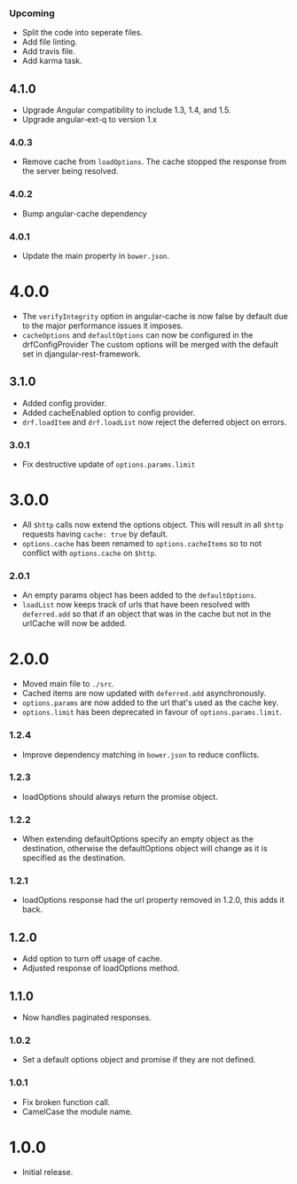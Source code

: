 ### Upcoming
* Split the code into seperate files.
* Add file linting.
* Add travis file.
* Add karma task.

## 4.1.0

* Upgrade Angular compatibility to include 1.3, 1.4, and 1.5.
* Upgrade angular-ext-q to version 1.x

### 4.0.3

* Remove cache from `loadOptions`. The cache stopped the response from the server
 being resolved.

### 4.0.2

* Bump angular-cache dependency

### 4.0.1

* Update the main property in `bower.json`.

# 4.0.0

* The `verifyIntegrity` option in angular-cache is now false by default
  due to the major performance issues it imposes.
* `cacheOptions` and `defaultOptions` can now be configured in the drfConfigProvider
  The custom options will be merged with the default set in djangular-rest-framework.

## 3.1.0

* Added config provider.
* Added cacheEnabled option to config provider.
* `drf.loadItem` and `drf.loadList` now reject the deferred object on errors.

### 3.0.1

* Fix destructive update of `options.params.limit`

# 3.0.0

* All `$http` calls now extend the options object. This will result in all
  `$http` requests having `cache: true` by default.
* `options.cache` has been renamed to `options.cacheItems` so to not conflict
  with `options.cache` on `$http`.

### 2.0.1

* An empty params object has been added to the `defaultOptions`.
* `loadList` now keeps track of urls that have been resolved with
  `deferred.add` so that if an object that was in the cache but not
  in the urlCache will now be added.

# 2.0.0

* Moved main file to `./src`.
* Cached items are now updated with `deferred.add` asynchronously.
* `options.params` are now added to the url that's used as the cache key.
* `options.limit` has been deprecated in favour of `options.params.limit`.

### 1.2.4

* Improve dependency matching in `bower.json` to reduce conflicts.

### 1.2.3

* loadOptions should always return the promise object.

### 1.2.2

* When extending defaultOptions specify an empty object as the destination,
  otherwise the defaultOptions object will change as it is specified as the
  destination.

### 1.2.1

* loadOptions response had the url property removed in 1.2.0, this adds it back.

## 1.2.0

* Add option to turn off usage of cache.
* Adjusted response of loadOptions method.

## 1.1.0

* Now handles paginated responses.

### 1.0.2

* Set a default options object and promise if they are not defined.

### 1.0.1

* Fix broken function call.
* CamelCase the module name.

# 1.0.0

* Initial release.
